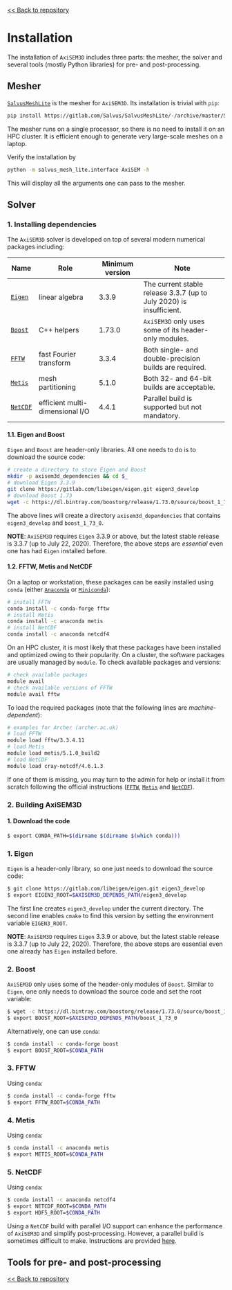 [<< Back to repository](https://github.com/kuangdai/AxiSEM-3D)


# Installation
The installation of `AxiSEM3D` includes three parts: the mesher, the solver and several tools (mostly Python libraries) for pre- and post-processing.


## Mesher
[`SalvusMeshLite`](https://gitlab.com/Salvus/SalvusMeshLite) is the mesher for `AxiSEM3D`. Its installation is trivial with `pip`: 
```bash
pip install https://gitlab.com/Salvus/SalvusMeshLite/-/archive/master/SalvusMeshLite-master.zip
```
The mesher runs on a single processor, so there is no need to install it on an HPC cluster. It is efficient enough to generate very large-scale meshes on a laptop.

Verify the installation by
```bash
python -m salvus_mesh_lite.interface AxiSEM -h
```
This will display all the arguments one can pass to the mesher. 


## Solver

### 1. Installing dependencies

The `AxiSEM3D` solver is developed on top of several modern numerical packages including:

Name|Role|Minimum version|Note
--- | --- | ---|---
[`Eigen`](http://eigen.tuxfamily.org/index.php?title=Main_Page) | linear algebra | 3.3.9 | The current stable release 3.3.7 (up to July 2020) is insufficient.
[`Boost`](https://www.boost.org/) | C++ helpers | 1.73.0 | `AxiSEM3D` only uses some of its header-only modules.
[`FFTW`](http://www.fftw.org/) | fast Fourier transform | 3.3.4 | Both single- and double-precision builds are required.
[`Metis`](http://glaros.dtc.umn.edu/gkhome/metis/metis/overview) | mesh partitioning | 5.1.0 | Both 32- and 64-bit builds are acceptable.
[`NetCDF`](https://www.unidata.ucar.edu/software/netcdf/docs/index.html) | efficient multi-dimensional I/O | 4.4.1 | Parallel build is supported but not mandatory.

#### 1.1. Eigen and Boost

`Eigen` and `Boost` are header-only libraries. All one needs to do is to download the source code:
```bash
# create a directory to store Eigen and Boost
mkdir -p axisem3d_dependencies && cd $_
# download Eigen 3.3.9
git clone https://gitlab.com/libeigen/eigen.git eigen3_develop
# download Boost 1.73
wget -c https://dl.bintray.com/boostorg/release/1.73.0/source/boost_1_73_0.tar.bz2 -O - | tar -jx
```
The above lines will create a directory `axisem3d_dependencies` that contains `eigen3_develop` and `boost_1_73_0`.

<strong>NOTE</strong>: `AxiSEM3D` requires `Eigen` 3.3.9 or above, but the latest stable release is 3.3.7 (up to July 22, 2020). Therefore, the above steps are *essential* even one has had `Eigen` installed before.


#### 1.2. FFTW, Metis and NetCDF
On a laptop or workstation, these packages can be easily installed using `conda` (either [`Anaconda`](https://docs.anaconda.com/anaconda/install/) or [`Miniconda`](https://docs.conda.io/en/latest/miniconda.html)):

```bash
# install FFTW
conda install -c conda-forge fftw
# install Metis
conda install -c anaconda metis
# install NetCDF
conda install -c anaconda netcdf4
```

On an HPC cluster, it is most likely that these packages have been installed and optimized owing to their popularity. On a cluster, the software packages are usually managed by `module`.  To check available packages and versions:
```bash
# check available packages
module avail
# check available versions of FFTW
module avail fftw
```

To load the required packages (note that the following lines are *machine-dependent*):
```bash
# examples for Archer (archer.ac.uk)
# load FFTW
module load fftw/3.3.4.11
# load Metis
module load metis/5.1.0_build2
# load NetCDF
module load cray-netcdf/4.6.1.3
```

If one of them is missing, you may turn to the admin for help or install it from scratch following the official instructions ([`FFTW`](http://www.fftw.org/fftw3_doc/Installation-on-Unix.html), [`Metis`](http://glaros.dtc.umn.edu/gkhome/metis/metis/download) and [`NetCDF`](https://www.unidata.ucar.edu/software/netcdf/docs/getting_and_building_netcdf.html)).


### 2. Building AxiSEM3D
#### 1. Download the code



```bash
$ export CONDA_PATH=$(dirname $(dirname $(which conda)))
```

### 1. Eigen
`Eigen` is a header-only library, so one just needs to download the source code:
```bash
$ git clone https://gitlab.com/libeigen/eigen.git eigen3_develop
$ export EIGEN3_ROOT=$AXISEM3D_DEPENDS_PATH/eigen3_develop
```
The first line creates `eigen3_develop` under the current directory. The second line enables `cmake` to find this version by setting the environment variable `EIGEN3_ROOT`.

<strong>NOTE</strong>: `AxiSEM3D` requires `Eigen` 3.3.9 or above, but the latest stable release is 3.3.7 (up to July 22, 2020). Therefore, the above steps are essential even one already has `Eigen` installed before.


### 2. Boost
`AxiSEM3D` only uses some of the header-only modules of `Boost`. Similar to `Eigen`, one only needs to download the source code and set the root variable:

```bash
$ wget -c https://dl.bintray.com/boostorg/release/1.73.0/source/boost_1_73_0.tar.bz2 -O - | tar -x
$ export BOOST_ROOT=$AXISEM3D_DEPENDS_PATH/boost_1_73_0
```

Alternatively, one can use `conda`: 
```bash
$ conda install -c conda-forge boost
$ export BOOST_ROOT=$CONDA_PATH
```


### 3. FFTW
Using `conda`:
```bash
$ conda install -c conda-forge fftw
$ export FFTW_ROOT=$CONDA_PATH
```

### 4. Metis
Using `conda`:
```bash
$ conda install -c anaconda metis
$ export METIS_ROOT=$CONDA_PATH
```

### 5. NetCDF
Using `conda`:
```bash
$ conda install -c anaconda netcdf4
$ export NETCDF_ROOT=$CONDA_PATH
$ export HDF5_ROOT=$CONDA_PATH
```
Using a `NetCDF` build with parallel I/O support can enhance the performance of `AxiSEM3D` and simplify post-processing. However, a parallel build is sometimes difficult to make. Instructions are provided [here](https://www.unidata.ucar.edu/software/netcdf/docs/getting_and_building_netcdf.html#build_parallel). 


## Tools for pre- and post-processing




[<< Back to repository](https://github.com/kuangdai/AxiSEM-3D)
<!--stackedit_data:
eyJoaXN0b3J5IjpbLTczMzk3NjQyNSwtNTQyMTAxMTgzLC0xNj
ExODM5MDAyLC0xMzE0MjAxNDM5LC00ODQzOTY3MTQsMTI1NTQy
Mjk2NCwtNjIxNjU4ODE0LC0xNTQ5MjI1MjgyLC0xMzkyNzcwMj
E1LDE5NTQ0NTc1MjgsNjUxODMzNjMzLC0xMDgzNTM1MTAyLDc5
MDc0NjM1MSw4Njg3OTY3NDcsNzMzMTcwODI5LC05OTM5MDU2Nz
csLTEzNjEzOTc5MzMsLTIxMTY2NDM4NDIsMTIxNDAyMTIyLC0x
OTMyOTI0Mjc2XX0=
-->